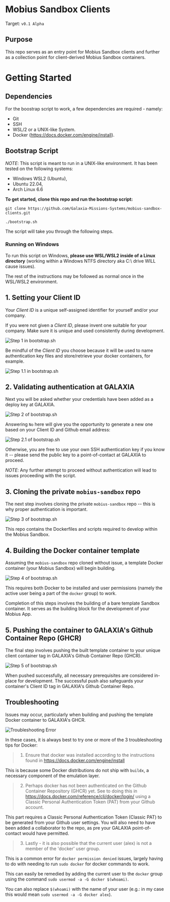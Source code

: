 # Mobius Sandbox Clients
Target: `v0.1 Alpha`

## Purpose
This repo serves as an entry point for Mobius Sandbox clients and further as a collection point for client-derived Mobius Sandbox containers.

# Getting Started
## Dependencies
For the boostrap script to work, a few dependencies are required - namely:

- Git
- SSH
- WSL/2 or a UNIX-like System.
- Docker (https://docs.docker.com/engine/install).

## Bootstrap Script
_NOTE_: This script is meant to run in a UNIX-like environment. It has been tested on the following systems:

- Windows WSL2 (Ubuntu),
- Ubuntu 22.04,
- Arch Linux 6.6

**To get started, clone this repo and run the bootstrap script:**

``` 
git clone https://github.com/Galaxia-Missions-Systems/mobius-sandbox-clients.git

./bootstrap.sh
```

The script will take you through the following steps.

### Running on Windows
To run this script on Windows, **please use WSL/WSL2 inside of a Linux directory** (working within a Windows NTFS directory aka C:\ drive WILL cause issues).

The rest of the instructions may be followed as normal once in the WSL/WSL2 environment.

## 1. Setting your Client ID
Your *Client ID* is a unique self-assigned identifier for yourself and/or your company.

If you were not given a *Client ID*, please invent one suitable for your company. Make sure it is unique and used consistently during development.

![Step 1 in bootstrap.sh](/img/1.jpg)

Be mindful of the *Client ID* you choose because it will be used to name authentication key files and store/retrieve your docker containers, for example.

![Step 1.1 in bootstrap.sh](/img/1.1.jpg)

## 2. Validating authentication at GALAXIA
Next you will be asked whether your credentials have been added as a deploy key at GALAXIA.

![Step 2 of bootstrap.sh](/img/2.jpg)

Answering `No` here will give you the opportunity to generate a new one based on your Client ID and Github email address:

![Step 2.1 of bootstrap.sh](/img/2.1.jpg)

Otherwise, you are free to use your own SSH authentication key if you know it -- please send the public key to a point-of-contact at GALAXIA to proceed.

_NOTE_: Any further attempt to proceed without authentication will lead to issues proceeding with the script.

## 3. Cloning the private `mobius-sandbox` repo
The next step involves cloning the private `mobius-sandbox` repo -- this is why proper authentication is important. 

![Step 3 of bootstrap.sh](/img/3.jpg)

This repo contains the Dockerfiles and scripts required to develop within the Mobius Sandbox.

## 4. Building the Docker container template
Assuming the `mobius-sandbox` repo cloned without issue, a template Docker container (your Mobius Sandbox) will begin building.

![Step 4 of bootstrap.sh](/img/4.jpg)

This requires both Docker to be installed and user permissions (namely the active user being a part of the `docker` group) to work.

Completion of this steps involves the building of a bare template Sandbox container. It serves as the building block for the development of your Mobius App.

## 5. Pushing the container to GALAXIA's Github Container Repo (GHCR)
The final step involves pushing the built template container to your unique client container tag in GALAXIA's Github Container Repo (GHCR).

![Step 5 of bootstrap.sh](/img/5.jpg)

When pushed successfully, all necessary prerequisites are considered in-place for development. The successful push also safeguards your container's Client ID tag in GALAXIA's Github Container Repo.

## Troubleshooting
Issues may occur, particularly when building and pushing the template Docker container to GALAXIA's GHCR.

![Troubleshooting Error](/img/T.jpg)

In these cases, it is always best to try one or more of the 3 troubleshooting tips for Docker:
> 1. Ensure that docker was installed according to the instructions found in https://docs.docker.com/engine/install

This is because some Docker distributions do not ship with `buildx`, a necessary component of the emulation layer.

> 2. Perhaps docker has not been authenticated on the Github Container Repository (GHCR) yet. See to doing this in https://docs.docker.com/reference/cli/docker/login/ using a Classic Personal Authentication Token (PAT) from your Github account.

This part requires a Classic Personal Authentication Token (Classic PAT) to be generated from your Github user settings. You will also need to have been added a collaborator to the repo, as pre your GALAXIA point-of-contact would have permitted.

> 3. Lastly - it is also possible that the current user (alex) is not a member of the 'docker' user group.

This is a common error for `docker permission denied` issues, largely having to do with needing to run `sudo docker` for docker commands to work.

This can easily be remedied by adding the current user to the `docker` group using the command `sudo usermod -a -G docker $(whoami)`. 

You can also replace `$(whoami)` with the name of your user (e.g.: in my case this would mean `sudo usermod -a -G docker alex`).

